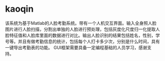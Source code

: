 # kaoqin
该系统为基于Matlab的人脸考勤系统。带有一个人机交互界面。输入全身照人脸图片进行人脸扫描，分割出单独的人脸进行预处理，包括灰度化尺度归一化提取人脸特征值和人脸库里面的数据进行对比。输出人脸识别的结果包括姓名，性别，学号等。并且有做考勤信息的统计，包括每个人打卡多少次，分别是什么时间，具有一键导出考勤表的功能。 GUI框架需要具备一定编程基础的人员学习，感谢支持。
